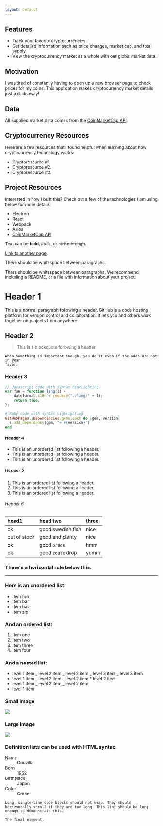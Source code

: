 ```yaml
---
layout: default
---
```


## [](#header-1)Features

* Track your favorite cryptocurrencies.
* Get detailed information such as price changes, market cap, and total supply.
* View the cryptocurrency market as a whole with our global market data.

## [](#header-2)Motivation

I was tired of constantly having to open up a new browser page to check prices
for my coins. This application makes cryptocurrency market details just a click
away!

## [](#header-2)Data

All supplied market data comes from the
[CoinMarketCap API](https://coinmarketcap.com/).

## [](#header-2)Cryptocurrency Resources

Here are a few resources that I found helpful when learning about how
cryptocurrency technology works:

* Cryptoresource #1.
* Cryptoresource #2.
* Cryptoresource #3.

## [](#header-2)Project Resources

Interested in how I built this? Check out a few of the technologies I am using
below for more details:

* Electron
* React
* Webpack
* Axios
* [CoinMarketCap API](https://coinmarketcap.com/api/)

Text can be **bold**, _italic_, or ~~strikethrough~~.

[Link to another page](another-page).

There should be whitespace between paragraphs.

There should be whitespace between paragraphs. We recommend including a README,
or a file with information about your project.

# [](#header-1)Header 1

This is a normal paragraph following a header. GitHub is a code hosting platform
for version control and collaboration. It lets you and others work together on
projects from anywhere.

## [](#header-2)Header 2

> This is a blockquote following a header.

    When something is important enough, you do it even if the odds are not in your
	favor.

### [](#header-3)Header 3

```js
// Javascript code with syntax highlighting.
var fun = function lang(l) {
	dateformat.i18n = require("./lang/" + l);
	return true;
};
```

```ruby
# Ruby code with syntax highlighting
GitHubPages::Dependencies.gems.each do |gem, version|
  s.add_dependency(gem, "= #{version}")
end
```

#### [](#header-4)Header 4

* This is an unordered list following a header.
* This is an unordered list following a header.
* This is an unordered list following a header.

##### [](#header-5)Header 5

1. This is an ordered list following a header.
2. This is an ordered list following a header.
3. This is an ordered list following a header.

###### [](#header-6)Header 6

| head1        | head two          | three |
| :----------- | :---------------- | :---- |
| ok           | good swedish fish | nice  |
| out of stock | good and plenty   | nice  |
| ok           | good `oreos`      | hmm   |
| ok           | good `zoute` drop | yumm  |

### There's a horizontal rule below this.

---

### Here is an unordered list:

* Item foo
* Item bar
* Item baz
* Item zip

### And an ordered list:

1. Item one
1. Item two
1. Item three
1. Item four

### And a nested list:

* level 1 item _ level 2 item _ level 2 item _ level 3 item _ level 3 item
* level 1 item _ level 2 item _ level 2 item \* level 2 item
* level 1 item _ level 2 item _ level 2 item
* level 1 item

### Small image

![](https://assets-cdn.github.com/images/icons/emoji/octocat.png)

### Large image

![](https://guides.github.com/activities/hello-world/branching.png)

### Definition lists can be used with HTML syntax.

<dl>
<dt>Name</dt>
<dd>Godzilla</dd>
<dt>Born</dt>
<dd>1952</dd>
<dt>Birthplace</dt>
<dd>Japan</dd>
<dt>Color</dt>
<dd>Green</dd>
</dl>

```
Long, single-line code blocks should not wrap. They should horizontally scroll if they are too long. This line should be long enough to demonstrate this.
```

```
The final element.
```

